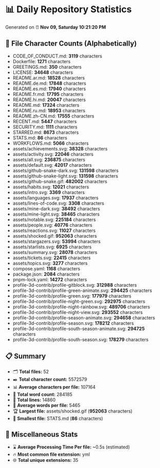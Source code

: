 # 📊 Daily Repository Statistics
Generated on ⏰ **Nov 09, Saturday 10:21:20 PM**

## 📂 File Character Counts (Alphabetically)
- CODE_OF_CONDUCT.md: **3119** characters
- Dockerfile: **1271** characters
- GREETINGS.md: **350** characters
- LICENSE: **34648** characters
- README.ar.md: **18528** characters
- README.de.md: **17848** characters
- README.es.md: **17940** characters
- README.fr.md: **17795** characters
- README.hi.md: **20047** characters
- README.md: **17324** characters
- README.ru.md: **18953** characters
- README.zh-CN.md: **17555** characters
- RECENT.md: **5447** characters
- SECURITY.md: **1111** characters
- STARRED.md: **8673** characters
- STATS.md: **86** characters
- WORKFLOWS.md: **5066** characters
- assets/achievements.svg: **38328** characters
- assets/activity.svg: **22046** characters
- assets/all.svg: **236875** characters
- assets/default.svg: **42017** characters
- assets/github-snake-dark.svg: **131598** characters
- assets/github-snake-light.svg: **131598** characters
- assets/github-snake.gif: **482002** characters
- assets/habits.svg: **12021** characters
- assets/intro.svg: **3369** characters
- assets/languages.svg: **17937** characters
- assets/lines-of-code.svg: **3308** characters
- assets/mine-dark.svg: **38492** characters
- assets/mine-light.svg: **38465** characters
- assets/notable.svg: **225184** characters
- assets/people.svg: **40776** characters
- assets/reactions.svg: **11027** characters
- assets/shocked.gif: **952063** characters
- assets/stargazers.svg: **53994** characters
- assets/starlists.svg: **6925** characters
- assets/summary.svg: **28078** characters
- assets/tickets.svg: **22415** characters
- assets/topics.svg: **3277** characters
- compose.yaml: **1168** characters
- package.json: **2084** characters
- pnpm-lock.yaml: **14272** characters
- profile-3d-contrib/profile-gitblock.svg: **312988** characters
- profile-3d-contrib/profile-green-animate.svg: **294425** characters
- profile-3d-contrib/profile-green.svg: **177979** characters
- profile-3d-contrib/profile-night-green.svg: **292975** characters
- profile-3d-contrib/profile-night-rainbow.svg: **489706** characters
- profile-3d-contrib/profile-night-view.svg: **293552** characters
- profile-3d-contrib/profile-season-animate.svg: **294658** characters
- profile-3d-contrib/profile-season.svg: **178212** characters
- profile-3d-contrib/profile-south-season-animate.svg: **294725** characters
- profile-3d-contrib/profile-south-season.svg: **178279** characters

## 📋 Summary
- 🗂️ **Total files:** 52
- ✒️ **Total character count:** 5572579
- 📊 **Average characters per file:** 107164
- 📝 **Total word count:** 284185
- 🧾 **Total lines:** 14860
- 📐 **Average words per file:** 5465
- 🏆 **Largest file:** assets/shocked.gif (**952063** characters)
- 🥉 **Smallest file:** STATS.md (**86** characters)

## 🌟 Miscellaneous Stats
- ⌛ **Average Processing Time Per file:** ~0.5s (estimated)
- 🔥 **Most common file extension:** yml
- 🌐 **Total unique extensions:** 35
